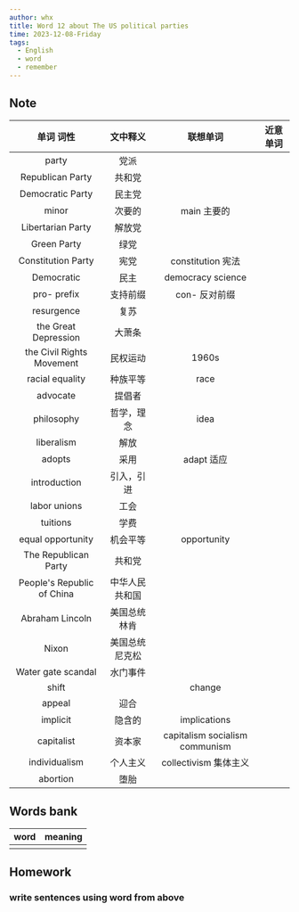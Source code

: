 ```yaml
---
author: whx
title: Word 12 about The US political parties
time: 2023-12-08-Friday
tags:
  - English
  - word
  - remember
---
```

## Note

|         单词 词性          |    文中释义    |            联想单词             | 近意单词 |
|:--------------------------:|:--------------:|:-------------------------------:|:--------:|
|           party            |      党派      |                                 |          |
|      Republican Party      |     共和党     |                                 |          |
|      Democratic Party      |     民主党     |                                 |          |
|           minor            |     次要的     |           main 主要的           |          |
|     Libertarian Party      |     解放党     |                                 |          |
|        Green Party         |      绿党      |                                 |          |
|     Constitution Party     |      宪党      |        constitution 宪法        |          |
|         Democratic         |      民主      |        democracy science        |          |
|        pro- prefix         |    支持前缀    |          con- 反对前缀          |          |
|         resurgence         |      复苏      |                                 |          |
|    the Great Depression    |     大萧条     |                                 |          |
| the Civil Rights Movement  |    民权运动    |              1960s              |          |
|      racial equality       |    种族平等    |              race               |          |
|          advocate          |     提倡者     |                                 |          |
|         philosophy         |   哲学，理念   |              idea               |          |
|         liberalism         |      解放      |                                 |          |
|           adopts           |      采用      |           adapt 适应            |          |
|        introduction        |   引入，引进   |                                 |          |
|        labor unions        |      工会      |                                 |          |
|          tuitions          |      学费      |                                 |          |
|     equal opportunity      |    机会平等    |           opportunity           |          |
|    The Republican Party    |     共和党     |                                 |          |
| People's Republic of China | 中华人民共和国 |                                 |          |
|      Abraham Lincoln       |  美国总统林肯  |                                 |          |
|           Nixon            | 美国总统尼克松 |                                 |          |
|     Water gate scandal     |    水门事件    |                                 |          |
|           shift            |                |             change              |          |
|           appeal           |      迎合      |                                 |          |
|          implicit          |     隐含的     |          implications           |          |
|         capitalist         |     资本家     | capitalism  socialism communism |          |
|       individualism        |    个人主义    |      collectivism 集体主义      |          |
|          abortion          |      堕胎      |                                 |          |

## Words bank

| word | meaning |
| :----: | :------- |
|      |         |
## Homework

### write sentences using word from above
